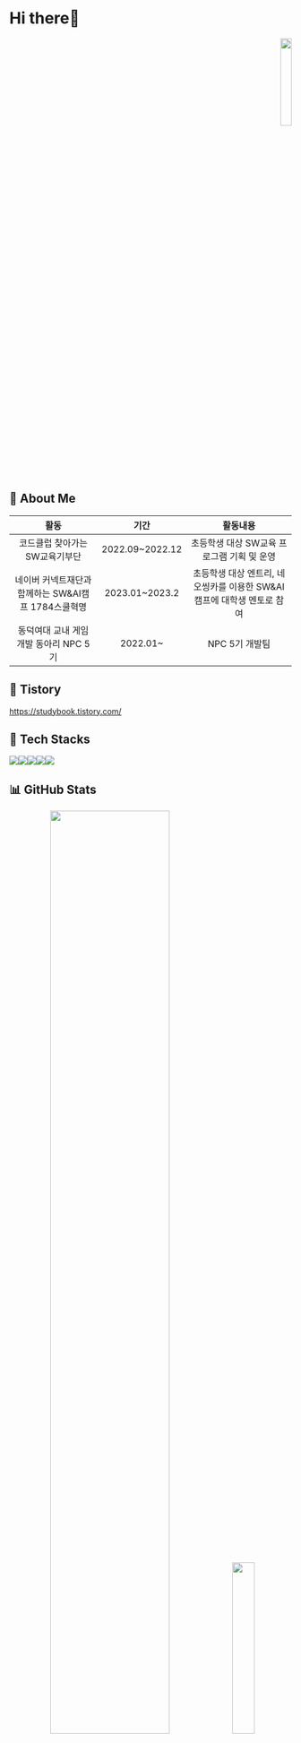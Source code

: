 # Hi there👋
<p align="right">  
<a href="https://hits.seeyoufarm.com"><img width="20%" src="https://hits.seeyoufarm.com/api/count/incr/badge.svg?url=https%3A%2F%2Fgithub.com%2Fjpg723&count_bg=%23F76B92&title_bg=%23282A36&icon=github.svg&icon_color=%23FFFFFF&title=%EB%B0%A9%EB%AC%B8%EC%9E%90+%EC%88%98&edge_flat=false"/></a>
</p>

## 💁‍ About Me
|**활동**|**기간**|**활동내용**|
|:---:|:---:|:---:|
|코드클럽 찾아가는 SW교육기부단|2022.09~2022.12|초등학생 대상 SW교육 프로그램 기획 및 운영|
|네이버 커넥트재단과 함께하는 SW&AI캠프 1784스쿨혁명|2023.01~2023.2|초등학생 대상 엔트리, 네오씽카를 이용한 SW&AI 캠프에 대학생 멘토로 참여|
|동덕여대 교내 게임 개발 동아리 NPC 5기|2022.01~|NPC 5기 개발팀|

## 📖 Tistory
https://studybook.tistory.com/

## 🔧 Tech Stacks
<img src="https://img.shields.io/badge/JAVA-007396?style=for-the-badge&logo=java&logoColor=white"><img src="https://img.shields.io/badge/javascript-F7DF1E?style=for-the-badge&logo=javascript&logoColor=black"><img src="https://img.shields.io/badge/react-61DAFB?style=for-the-badge&logo=react&logoColor=black"><img src="https://img.shields.io/badge/css-1572B6?style=for-the-badge&logo=css3&logoColor=white"><img src="https://img.shields.io/badge/github-181717?style=for-the-badge&logo=github&logoColor=white">


## 📊 GitHub Stats
<p align="center">
<img src="https://github-readme-stats.vercel.app/api?username=jpg723&show_icons=true&theme=dracula" width = "65%">
<img src="https://github-readme-stats.vercel.app/api/top-langs/?username=jpg723" width="28%">
</p>
